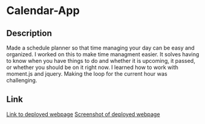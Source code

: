 # Calendar-App

## Description

Made a schedule planner so that time managing your day can be easy and organized. I worked on this to make time managment easier. It solves having to know when you have things to do and whether it is upcoming, it passed, or whether you should be on it right now. I learned how to work with moment.js and jquery. Making the loop for the current hour was challenging. 

## Link

[Link to deployed webpage](https://orlandozl.github.io/Calendar-App/)
[Screenshot of deployed webpage](./assets/Images/calendar.PNG)